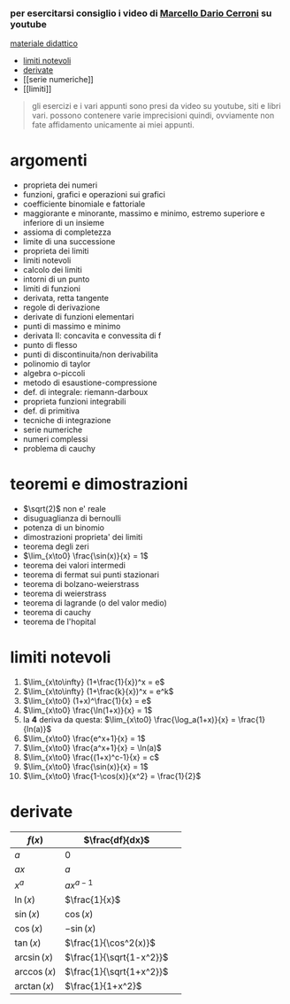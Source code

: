 ### per esercitarsi consiglio i video di [Marcello Dario Cerroni](https://www.youtube.com/@MarcelloDarioCerroni) su youtube
[materiale didattico](https://www.mat.uniroma2.it/~tauraso/analisi1inf2324.html)
* [limiti notevoli](#limiti-notevoli)
* [derivate](#derivate)
* [[serie numeriche]]
* [[limiti]]
> gli esercizi e i vari appunti sono presi da video su youtube, siti e libri vari. possono contenere varie imprecisioni quindi, ovviamente non fate affidamento unicamente ai miei appunti.

# argomenti
* proprieta dei numeri
* funzioni, grafici e operazioni sui grafici
* coefficiente binomiale e fattoriale
* maggiorante e minorante, massimo e minimo, estremo superiore e inferiore di un insieme
* assioma di completezza
* limite di una successione
* proprieta dei limiti
* limiti notevoli
* calcolo dei limiti
* intorni di un punto
* limiti di funzioni
* derivata, retta tangente
* regole di derivazione
* derivate di funzioni elementari
* punti di massimo e minimo
* derivata II: concavita e convessita di f
* punto di flesso
* punti di discontinuita/non derivabilita
* polinomio di taylor
* algebra o-piccoli
* metodo di esaustione-compressione
* def. di integrale: riemann-darboux
* proprieta funzioni integrabili
* def. di primitiva
* tecniche di integrazione
* serie numeriche
* numeri complessi
* problema di cauchy

# teoremi e dimostrazioni
* $\sqrt(2)$ non e' reale
* disuguaglianza di bernoulli
* potenza di un binomio
* dimostrazioni proprieta' dei limiti
* teorema degli zeri
* $\lim_{x\to0} \frac{\sin(x)}{x} = 1$
* teorema dei valori intermedi
* teorema di fermat sui punti stazionari
* teorema di bolzano-weierstrass
* teorema di weierstrass
* teorema di lagrande (o del valor medio)
* teorema di cauchy
* teorema de l'hopital

# limiti notevoli
1. $\lim_{x\to\infty} (1+\frac{1}{x})^x = e$
2. $\lim_{x\to\infty} (1+\frac{k}{x})^x = e^k$
3. $\lim_{x\to0} (1+x)^\frac{1}{x} = e$
4. $\lim_{x\to0} \frac{\ln(1+x)}{x} = 1$
5. la **4** deriva da questa:   $\lim_{x\to0} \frac{\log_a(1+x)}{x} = \frac{1}{ln(a)}$
6. $\lim_{x\to0} \frac{e^x+1}{x} = 1$
7. $\lim_{x\to0} \frac{a^x+1}{x} = \ln(a)$
8. $\lim_{x\to0} \frac{(1+x)^c-1}{x} = c$
9. $\lim_{x\to0} \frac{\sin(x)}{x} = 1$
10. $\lim_{x\to0} \frac{1-\cos(x)}{x^2} = \frac{1}{2}$

# derivate
| $f(x)$ | $\frac{df}{dx}$ |  |
| ---- | ---- | ---- |
| $a$ | $0$ |  |
| $ax$ | $a$ |  |
| $x^a$ | $ax^{a-1}$ |  |
| $\ln(x)$ | $\frac{1}{x}$ |  |
| $\sin(x)$ | $\cos(x)$ |  |
| $\cos(x)$ | $-\sin(x)$ |  |
| $\tan(x)$ | $\frac{1}{\cos^2(x)}$ |  |
| $\arcsin(x)$ | $\frac{1}{\sqrt{1-x^2}}$ |  |
| $\arccos(x)$ | $\frac{1}{\sqrt{1+x^2}}$ |  |
| $\arctan(x)$ | $\frac{1}{1+x^2}$ |  |
